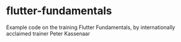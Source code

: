 # flutter-fundamentals
Example code on the training Flutter Fundamentals, by internationally acclaimed trainer Peter Kassenaar
